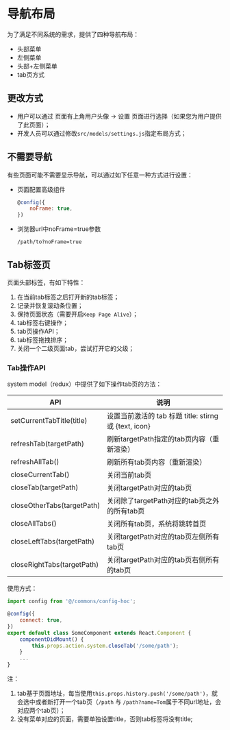 # 导航布局
为了满足不同系统的需求，提供了四种导航布局：
- 头部菜单
- 左侧菜单
- 头部+左侧菜单
- tab页方式

## 更改方式
- 用户可以通过 页面有上角用户头像 -> 设置 页面进行选择（如果您为用户提供了此页面）；
- 开发人员可以通过修改`src/models/settings.js`指定布局方式；

## 不需要导航
有些页面可能不需要显示导航，可以通过如下任意一种方式进行设置：

- 页面配置高级组件
    ```js
    @config({
        noFrame: true,
    })
    ```
- 浏览器url中noFrame=true参数 
    ```
    /path/to?noFrame=true
    ```

## Tab标签页
页面头部标签，有如下特性：

1. 在当前tab标签之后打开新的tab标签；
1. 记录并恢复滚动条位置；
1. 保持页面状态（需要开启`Keep Page Alive`）；
1. tab标签右键操作；
1. tab页操作API；
1. tab标签拖拽排序；
1. 关闭一个二级页面tab，尝试打开它的父级；

### Tab操作API
system model（redux）中提供了如下操作tab页的方法：

API|说明
---|---
setCurrentTabTitle(title)|设置当前激活的 tab 标题 title: stirng 或 {text, icon}
refreshTab(targetPath)|刷新targetPath指定的tab页内容（重新渲染）
refreshAllTab()|刷新所有tab页内容（重新渲染）
closeCurrentTab()|关闭当前tab页
closeTab(targetPath)|关闭targetPath对应的tab页
closeOtherTabs(targetPath)|关闭除了targetPath对应的tab页之外的所有tab页
closeAllTabs()|关闭所有tab页，系统将跳转首页
closeLeftTabs(targetPath)|关闭targetPath对应的tab页左侧所有tab页
closeRightTabs(targetPath)|关闭targetPath对应的tab页右侧所有的tab页

使用方式：
```jsx
import config from '@/commons/config-hoc';

@config({
    connect: true,
})
export default class SomeComponent extends React.Component {
    componentDidMount() {
        this.props.action.system.closeTab('/some/path');
    }
    ...
}
```


注：

1. tab基于页面地址，每当使用`this.props.history.push('/some/path')`，就会选中或者新打开一个tab页（`/path` 与 `/path?name=Tom`属于不同url地址，会对应两个tab页）；
1. 没有菜单对应的页面，需要单独设置title，否则tab标签将没有title;

